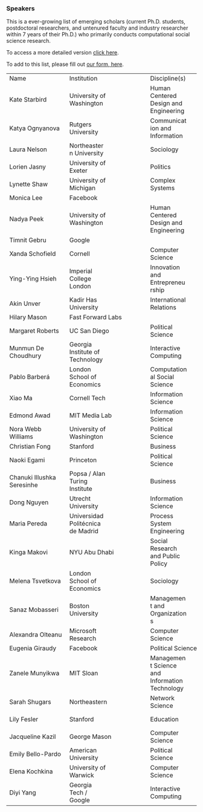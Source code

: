 ### Speakers

This is a ever-growing list of emerging scholars (current Ph.D. students, postdoctoral researchers, and untenured faculty and industry researcher within 7 years of their Ph.D.) who primarily conducts computational social science research.

To access a more detailed version [click here](https://docs.google.com/spreadsheets/d/1ckz3M-dA8n0xEgAHjYzPzpEWRKrnJmFjjqO0WzWU7Ug/edit?usp=sharing).

To add to this list, please fill out [our form, here](https://goo.gl/forms/LudyBngOx7C91x7x2). 



<table class="waffle" cellspacing="0" cellpadding="0"><tbody><td class="s0">Name</td><td class="s0">Institution</td><td class="s0">Discipline(s)</td><td class="s0">Website</td><td class="s1"></td><td class="s1"></td><td class="s1"></td></tr><tr style='height:20px;'><td class="s1">Kate Starbird</td><td class="s1 softmerge"><div class="softmerge-inner" style="width: 97px; left: -1px;">University of Washington</div></td><td class="s1 softmerge"><div class="softmerge-inner" style="width: 97px; left: -1px;">Human Centered Design and Engineering</div></td><td class="s2 softmerge"><div class="softmerge-inner" style="width: 298px; left: -1px;"><a target="_blank" href="http://faculty.washington.edu/kstarbi/">http://faculty.washington.edu/kstarbi/</a></div></td><td class="s3"></td><td class="s4"></td><td class="s4"></td></tr><tr style='height:20px;'><td class="s1">Katya Ognyanova</td><td class="s1 softmerge"><div class="softmerge-inner" style="width: 97px; left: -1px;">Rutgers University</div></td><td class="s1 softmerge"><div class="softmerge-inner" style="width: 97px; left: -1px;">Communication and Information</div></td><td class="s2 softmerge"><div class="softmerge-inner" style="width: 198px; left: -1px;"><a target="_blank" href="http://kateto.net/">http://kateto.net</a></div></td><td class="s4"></td><td class="s4"></td><td class="s5"></td></tr><tr style='height:20px;'><td class="s1">Laura Nelson</td><td class="s1 softmerge"><div class="softmerge-inner" style="width: 97px; left: -1px;">Northeastern University</div></td><td class="s1">Sociology</td><td class="s2 softmerge"><div class="softmerge-inner" style="width: 398px; left: -1px;"><a target="_blank" href="http://www.lauraknelson.com/p/blog-page.html">http://www.lauraknelson.com/p/blog-page.html</a></div></td><td class="s3"></td><td class="s3"></td><td class="s6"></td></tr><tr style='height:20px;'><td class="s1">Lorien Jasny</td><td class="s1 softmerge"><div class="softmerge-inner" style="width: 97px; left: -1px;">University of Exeter</div></td><td class="s1">Politics</td><td class="s2 softmerge"><div class="softmerge-inner" style="width: 198px; left: -1px;"><a target="_blank" href="https://www.lorienjasny.com/">https://www.lorienjasny.com</a></div></td><td class="s4"></td><td class="s4"></td><td class="s5"></td></tr><tr style='height:20px;'><td class="s1">Lynette Shaw</td><td class="s1 softmerge"><div class="softmerge-inner" style="width: 97px; left: -1px;">University of Michigan</div></td><td class="s1 softmerge"><div class="softmerge-inner" style="width: 97px; left: -1px;">Complex Systems</div></td><td class="s2 softmerge"><div class="softmerge-inner" style="width: 198px; left: -1px;"><a target="_blank" href="https://lynetteashaw.com/">https://lynetteashaw.com</a></div></td><td class="s4"></td><td class="s4"></td><td class="s1"></td></tr><tr style='height:20px;'><td class="s1">Monica Lee</td><td class="s1">Facebook</td><td class="s1"></td><td class="s7"></td><td class="s7"></td><td class="s7"></td><td class="s8"></td></tr><tr style='height:20px;'><td class="s1">Nadya Peek</td><td class="s1 softmerge"><div class="softmerge-inner" style="width: 97px; left: -1px;">University of Washington</div></td><td class="s1 softmerge"><div class="softmerge-inner" style="width: 97px; left: -1px;">Human Centered Design and Engineering</div></td><td class="s2 softmerge"><div class="softmerge-inner" style="width: 198px; left: -1px;"><a target="_blank" href="http://infosyncratic.nl/">http://infosyncratic.nl/</a></div></td><td class="s4"></td><td class="s4"></td><td class="s5"></td></tr><tr style='height:20px;'><td class="s1">Timnit Gebru</td><td class="s1">Google</td><td class="s1"></td><td class="s2 softmerge"><div class="softmerge-inner" style="width: 298px; left: -1px;"><a target="_blank" href="http://ai.stanford.edu/~tgebru/">http://ai.stanford.edu/~tgebru/</a></div></td><td class="s3"></td><td class="s4"></td><td class="s6"></td></tr><tr style='height:20px;'><td class="s1">Xanda Schofield</td><td class="s1">Cornell</td><td class="s1 softmerge"><div class="softmerge-inner" style="width: 97px; left: -1px;">Computer Science</div></td><td class="s2 softmerge"><div class="softmerge-inner" style="width: 298px; left: -1px;"><a target="_blank" href="http://www.cs.cornell.edu/~xanda/">http://www.cs.cornell.edu/~xanda/</a></div></td><td class="s3"></td><td class="s4"></td><td class="s6"></td></tr><tr style='height:20px;'><td class="s1">Ying-Ying Hsieh</td><td class="s1 softmerge"><div class="softmerge-inner" style="width: 97px; left: -1px;">Imperial College London</div></td><td class="s1 softmerge"><div class="softmerge-inner" style="width: 97px; left: -1px;">Innovation and Entrepreneurship</div></td><td class="s9 softmerge"><div class="softmerge-inner" style="width: 298px; left: -1px;">https://www.imperial.ac.uk/people/y.hsieh</div></td><td class="s3"></td><td class="s4"></td><td class="s6"></td></tr><tr style='height:20px;'><td class="s1">Akin Unver</td><td class="s1 softmerge"><div class="softmerge-inner" style="width: 97px; left: -1px;">Kadir Has University</div></td><td class="s1 softmerge"><div class="softmerge-inner" style="width: 97px; left: -1px;">International Relations</div></td><td class="s2 softmerge"><div class="softmerge-inner" style="width: 198px; left: -1px;"><a target="_blank" href="https://www.akinunver.org/">https://www.akinunver.org</a></div></td><td class="s4"></td><td class="s4"></td><td class="s5"></td></tr><tr style='height:20px;'><td class="s1">Hilary Mason</td><td class="s9 softmerge"><div class="softmerge-inner" style="width: 198px; left: -1px;">Fast Forward Labs</div></td><td class="s4"></td><td class="s10 softmerge"><div class="softmerge-inner" style="width: 198px; left: -1px;"><a target="_blank" href="https://hilarymason.com/">https://hilarymason.com</a></div></td><td class="s4"></td><td class="s4"></td><td class="s5"></td></tr><tr style='height:20px;'><td class="s1">Margaret Roberts</td><td class="s1">UC San Diego</td><td class="s1 softmerge"><div class="softmerge-inner" style="width: 97px; left: -1px;">Political Science</div></td><td class="s2 softmerge"><div class="softmerge-inner" style="width: 298px; left: -1px;"><a target="_blank" href="http://www.margaretroberts.net/">http://www.margaretroberts.net</a></div></td><td class="s3"></td><td class="s4"></td><td class="s6"></td></tr><tr style='height:20px;'><td class="s1 softmerge"><div class="softmerge-inner" style="width: 143px; left: -1px;">Munmun De Choudhury</div></td><td class="s1 softmerge"><div class="softmerge-inner" style="width: 97px; left: -1px;">Georgia Institute of Technology</div></td><td class="s1 softmerge"><div class="softmerge-inner" style="width: 97px; left: -1px;">Interactive Computing</div></td><td class="s2 softmerge"><div class="softmerge-inner" style="width: 198px; left: -1px;"><a target="_blank" href="http://www.munmund.net/">http://www.munmund.net</a></div></td><td class="s4"></td><td class="s4"></td><td class="s5"></td></tr><tr style='height:20px;'><td class="s1">Pablo Barberá</td><td class="s1 softmerge"><div class="softmerge-inner" style="width: 97px; left: -1px;">London School of Economics</div></td><td class="s1 softmerge"><div class="softmerge-inner" style="width: 97px; left: -1px;">Computational Social Science</div></td><td class="s11 softmerge"><div class="softmerge-inner" style="width: 198px; left: -1px;"><a target="_blank" href="http://pablobarbera.com/">http://pablobarbera.com</a></div></td><td class="s4"></td><td class="s4"></td><td class="s5"></td></tr><tr style='height:20px;'><td class="s12">Xiao Ma</td><td class="s12">Cornell Tech</td><td class="s12 softmerge"><div class="softmerge-inner" style="width: 97px; left: -1px;">Information Science</div></td><td class="s13 softmerge"><div class="softmerge-inner" style="width: 198px; left: -1px;"><a target="_blank" href="https://maxiao.info/">https://maxiao.info/</a></div></td><td class="s4"></td><td class="s4"></td><td class="s5"></td></tr><tr style='height:20px;'><td class="s12">Edmond Awad</td><td class="s12">MIT Media Lab</td><td class="s12 softmerge"><div class="softmerge-inner" style="width: 97px; left: -1px;">Information Science</div></td><td class="s13 softmerge"><div class="softmerge-inner" style="width: 298px; left: -1px;"><a target="_blank" href="http://web.media.mit.edu/~awad/">http://web.media.mit.edu/~awad/</a></div></td><td class="s3"></td><td class="s4"></td><td class="s6"></td></tr><tr style='height:20px;'><td class="s12">Nora Webb Williams</td><td class="s12 softmerge"><div class="softmerge-inner" style="width: 97px; left: -1px;">University of Washington</div></td><td class="s12 softmerge"><div class="softmerge-inner" style="width: 97px; left: -1px;">Political Science</div></td><td class="s13 softmerge"><div class="softmerge-inner" style="width: 298px; left: -1px;"><a target=<"_blank" href="https://norawebbwilliams.github.io/">https://norawebbwilliams.github.io</a></div></td><td class="s3"></td><td class="s4"></td><td class="s6"></td></tr><tr style='height:20px;'><td class="s12">Christian Fong</td><td class="s12">Stanford</td><td class="s12">Business</td><td class="s13 softmerge"><div class="softmerge-inner" style="width: 298px; left: -1px;"><a target="_blank" href="https://cjfong.people.stanford.edu/">https://cjfong.people.stanford.edu</a></div></td><td class="s3"></td><td class="s4"></td><td class="s6"></td></tr><tr style='height:20px;'><td class="s12">Naoki Egami</td><td class="s12">Princeton</td><td class="s12 softmerge"><div class="softmerge-inner" style="width: 97px; left: -1px;">Political Science</div></td><td class="s13 softmerge"><div class="softmerge-inner" style="width: 298px; left: -1px;"><a target="_blank" href="https://scholar.princeton.edu/negami/home">https://scholar.princeton.edu/negami/home</a></div></td><td class="s3"></td><td class="s4"></td><td class="s6"></td></tr><tr style='height:20px;'><td class="s12 softmerge"><div class="softmerge-inner" style="width: 143px; left: -1px;">Chanuki Illushka Seresinhe</div></td><td class="s12 softmerge"><div class="softmerge-inner" style="width: 97px; left: -1px;">Popsa / Alan Turing Institute</div></td><td class="s12">Business</td><td class="s13 softmerge"><div class="softmerge-inner" style="width: 298px; left: -1px;"><a target="_blank" href="http://www.thoughtsymmetry.com/">http://www.thoughtsymmetry.com/</a></div></td><td class="s3"></td><td class="s4"></td><td class="s6"></td></tr><tr style='height:20px;'><td class="s12">Dong Nguyen</td><td class="s12 softmerge"><div class="softmerge-inner" style="width: 97px; left: -1px;">Utrecht University</div></td><td class="s12 softmerge"><div class="softmerge-inner" style="width: 97px; left: -1px;">Information Science</div></td><td class="s13 softmerge"><div class="softmerge-inner" style="width: 198px; left: -1px;"><a target="_blank" href="https://www.dongnguyen.nl/">https://www.dongnguyen.nl/</a></div></td><td class="s4"></td><td class="s4"></td><td class="s5"></td></tr><tr style='height:20px;'><td class="s12">Maria Pereda</td><td class="s12 softmerge"><div class="softmerge-inner" style="width: 97px; left: -1px;">Universidad Politécnica de Madrid</div></td><td class="s12 softmerge"><div class="softmerge-inner" style="width: 97px; left: -1px;">Process System Engineering</div></td><td class="s13 softmerge"><div class="softmerge-inner" style="width: 298px; left: -1px;"><a target="_blank" href="https://sites.google.com/site/mperedag/">https://sites.google.com/site/mperedag/</a></div></td><td class="s3"></td><td class="s4"></td><td class="s6"></td></tr><tr style='height:20px;'><td class="s12">Kinga Makovi</td><td class="s12">NYU Abu Dhabi</td><td class="s12 softmerge"><div class="softmerge-inner" style="width: 97px; left: -1px;">Social Research and Public Policy</div></td><td class="s13 softmerge"><div class="softmerge-inner" style="width: 598px; left: -1px;"><a target="_blank" href="https://nyuad.nyu.edu/en/academics/divisions/social-science/faculty/kinga-makovi.html">https://nyuad.nyu.edu/en/academics/divisions/social-science/faculty/kinga-makovi.html</a></div></td><td class="s3"></td><td class="s3"></td><td class="s10"></td></tr><tr style='height:20px;'><td class="s12">Melena Tsvetkova</td><td class="s12 softmerge"><div class="softmerge-inner" style="width: 97px; left: -1px;">London School of Economics</div></td><td class="s12">Sociology</td><td class="s13 softmerge"><div class="softmerge-inner" style="width: 198px; left: -1px;"><a target="_blank" href="http://tsvetkova.me/about/">http://tsvetkova.me/about/</a></div></td><td class="s4"></td><td class="s4"></td><td class="s5"></td></tr><tr style='height:20px;'><td class="s14">Sanaz Mobasseri</td><td class="s12 softmerge"><div class="softmerge-inner" style="width: 97px; left: -1px;">Boston University</div></td><td class="s12 softmerge"><div class="softmerge-inner" style="width: 97px; left: -1px;">Management and Organizations</div></td><td class="s13 softmerge"><div class="softmerge-inner" style="width: 298px; left: -1px;"><a target="_blank" href="https://www.sanazmobasseri.com/">https://www.sanazmobasseri.com/</a></div></td><td class="s3"></td><td class="s4"></td><td class="s6"></td></tr><tr style='height:20px;'><td class="s15">Alexandra Olteanu</td><td class="s12 softmerge"><div class="softmerge-inner" style="width: 97px; left: -1px;">Microsoft Research</div></td><td class="s12 softmerge"><div class="softmerge-inner" style="width: 97px; left: -1px;">Computer Science</div></td><td class="s13 softmerge"><div class="softmerge-inner" style="width: 198px; left: -1px;"><a target="_blank" href="http://www.aolteanu.com/">http://www.aolteanu.com/</a></div></td><td class="s4"></td><td class="s4"></td><td class="s5"></td></tr><tr style='height:20px;'><td class="s12">Eugenia Giraudy</td><td class="s12">Facebook</td><td class="s16 softmerge"><div class="softmerge-inner" style="width: 198px; left: -1px;">Political Science</div></td><td class="s17"></td><td class="s4"></td><td class="s1"></td><td class="s5"></td></tr><tr style='height:20px;'><td class="s12">Zanele Munyikwa</td><td class="s12">MIT Sloan</td><td class="s12 softmerge"><div class="softmerge-inner" style="width: 97px; left: -1px;">Management Science and Information Technology</div></td><td class="s13 softmerge"><div class="softmerge-inner" style="width: 298px; left: -1px;"><a target="_blank" href="https://www.zanelemunyikwa.com/about-me/">https://www.zanelemunyikwa.com/about-me/</a></div></td><td class="s3"></td><td class="s4"></td><td class="s6"></td></tr><tr style='height:20px;'><td class="s12">Sarah Shugars</td><td class="s12">Northeastern</td><td class="s12 softmerge"><div class="softmerge-inner" style="width: 97px; left: -1px;">Network Science</div></td><td class="s13 softmerge"><div class="softmerge-inner" style="width: 198px; left: -1px;"><a target="_blank" href="http://sarahshugars.com/">http://sarahshugars.com/</a></div></td><td class="s4"></td><td class="s4"></td><td class="s5"></td></tr><tr style='height:20px;'><td class="s12">Lily Fesler</td><td class="s12">Stanford</td><td class="s12">Education</td><td class="s13 softmerge"><div class="softmerge-inner" style="width: 298px; left: -1px;"><a target="_blank" href="https://cepa.stanford.edu/people/lily-fesler">https://cepa.stanford.edu/people/lily-fesler</a></div></td><td class="s3"></td><td class="s4"></td><td class="s6"></td></tr><tr style='height:20px;'><td class="s18">Jacqueline Kazil</td><td class="s12">George Mason</td><td class="s12 softmerge"><div class="softmerge-inner" style="width: 97px; left: -1px;">Computer Science</div></td><td class="s13 softmerge"><div class="softmerge-inner" style="width: 398px; left: -1px;"><a target="_blank" href="https://cos.gmu.edu/cds/people/students/jackie-kazil/">https://cos.gmu.edu/cds/people/students/jackie-kazil/</a></div></td><td class="s3"></td><td class="s3"></td><td class="s6"></td></tr><tr style='height:20px;'><td class="s12">Emily Bello-Pardo</td><td class="s12 softmerge"><div class="softmerge-inner" style="width: 97px; left: -1px;">American University</div></td><td class="s12 softmerge"><div class="softmerge-inner" style="width: 97px; left: -1px;">Political Science</div></td><td class="s13 softmerge"><div class="softmerge-inner" style="width: 398px; left: -1px;"><a target="_blank" href="https://www.american.edu/profiles/students/eb0511a.cfm">https://www.american.edu/profiles/students/eb0511a.cfm</a></div></td><td class="s3"></td><td class="s3"></td><td class="s6"></td></tr><tr style='height:20px;'><td class="s12">Elena Kochkina</td><td class="s14 softmerge"><div class="softmerge-inner" style="width: 97px; left: -1px;">University of Warwick</div></td><td class="s12 softmerge"><div class="softmerge-inner" style="width: 97px; left: -1px;">Computer Science</div></td><td class="s13 softmerge"><div class="softmerge-inner" style="width: 398px; left: -1px;"><a target="_blank" href="https://warwick.ac.uk/fac/sci/dcs/people/research/mapmbc/">https://warwick.ac.uk/fac/sci/dcs/people/research/mapmbc/</a></div></td><td class="s3"></td><td class="s3"></td><td class="s6"></td></tr><tr style='height:20px;'><td class="s12">Diyi Yang</td><td class="s15 softmerge"><div class="softmerge-inner" style="width: 97px; left: -1px;">Georgia Tech / Google</div></td><td class="s12 softmerge"><div class="softmerge-inner" style="width: 97px; left: -1px;">Interactive Computing</div></td><td class="s13 softmerge"><div class="softmerge-inner" style="width: 198px; left: -1px;"><a target="_blank" href="http://www.cs.cmu.edu/~diyiy/">http://www.cs.cmu.edu/~diyiy/</a></div></td><td class="s4"></td><td class="s4"></td><td class="s5"></td></tr></tbody></table>
